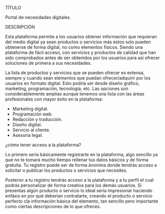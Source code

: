 TÍTULO

Portal de necesidades digitales.

DESCRIPCIÓN

Esta plataforma permite a los usuarios obtener información que requieran del medio digital ya sean productos o servicios más estos solo pueden obtenerse de forma digital, no como elementos físicos. Siendo una plataforma de fácil acceso, con servicios y productos de calidad que han sido comprobados antes de ser obtenidos por los usuarios para así ofrecer soluciones de primera a sus necesidades. 

La lista de productos y servicios que se pueden ofrecer es extensa, siempre y cuando sean elementos que puedan ofrecer/adquirir por los usuarios en formato digital. Esto podría ser desde diseño gráfico, marketing, programación, tecnología, etc. Las opciones son considerablemente amplias aunque tenemos una lista con las áreas profesionales con mayor éxito en la plataforma:

- Marketing digital.
- Programación web.
- Redacción y traducción. 
- Diseño digital.
- Servicio al cliente.
- Asesoria legal. 

¿cómo tener acceso a la plataforma? 

Lo primero sería básicamente registrarte en la plataforma, algo sencillo ya que no te tomará mucho tiempo rellenar tus datos básicos y de forma gratuita. Tu registro puede ser de forma ánonima donde tendrás acceso a solicitar o publicar los productos o servicios que necesites. 

Posterior a tu registro tendrás acceso a la plataforma y a tu perfil el cual podrás personalizar de forma creativa para los demás usuarios. Si presentas algún producto o servicio lo ideal sería impresionar haciendo enfásis en por qué deberían contratarte, creando el producto o servicio perfecto cla información básica del elemento, tan sencillo pero importante como ciertas descripciones de lo que ofreces.

